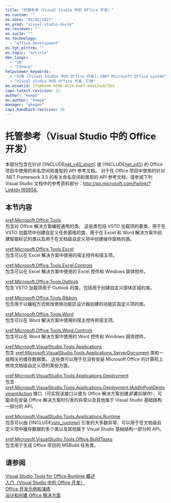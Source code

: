 ```yaml
---
title: "托管参考（Visual Studio 中的 Office 开发）"
ms.custom: ""
ms.date: "02/02/2017"
ms.prod: "visual-studio-dev14"
ms.reviewer: ""
ms.suite: ""
ms.technology: 
  - "office-development"
ms.tgt_pltfrm: ""
ms.topic: "article"
dev_langs: 
  - "VB"
  - "CSharp"
helpviewer_keywords: 
  - "引用 [Visual Studio 中的 Office 开发]，2007 Microsoft Office system"
  - "Visual Studio 中的 Office 开发，引用"
ms.assetid: 1fa66da0-9d90-4524-ba4f-4da13aab73b5
caps.latest.revision: 22
author: "kempb"
ms.author: "kempb"
manager: "ghogen"
caps.handback.revision: 18
---
```

# 托管参考（Visual Studio 中的 Office 开发）
  本部分包含在针对 [!INCLUDE[net_v40_short](../sharepoint/includes/net-v40-short-md.md)] 或 [!INCLUDE[net_v45](../vsto/includes/net-v45-md.md)] 的 Office 项目中使用的命名空间和类型的 API 参考文档。 对于在 Office 项目中使用的针对 .NET Framework 3.5 的有关命名空间和类型的 API 参考文档，请参阅下列 Visual Studio 文档中的参考资料部分：[http:\/\/go.microsoft.com\/fwlink\/?LinkId\=160658](http://go.microsoft.com/fwlink/?LinkId=160658)。  
  
## 本节内容  
 <xref:Microsoft.Office.Tools>  
 包含对 Office 解决方案编程通用的类。 这些类包括 VSTO 加载项的基类、用于在 VSTO 加载项中创建自定义任务窗格的类、用于在 Excel 和 Word 解决方案中创建智能标记的类以及用于在文档级自定义项中创建操作窗格的类。  
  
 <xref:Microsoft.Office.Tools.Excel>  
 包含可以在 Excel 解决方案中使用的宿主控件和宿主项。  
  
 <xref:Microsoft.Office.Tools.Excel.Controls>  
 包含可以在 Excel 解决方案中使用的 Excel 控件和 Windows 窗体控件。  
  
 <xref:Microsoft.Office.Tools.Outlook>  
 包含 VSTO 加载项用于 Outlook 的类，包括用于创建自定义窗体区域的类。  
  
 <xref:Microsoft.Office.Tools.Ribbon>  
 包含用于以编程方式修改使用功能区设计器创建的功能区自定义项的类。  
  
 <xref:Microsoft.Office.Tools.Word>  
 包含可以在 Word 解决方案中使用的宿主控件和宿主项。  
  
 <xref:Microsoft.Office.Tools.Word.Controls>  
 包含可以在 Word 解决方案中使用的 Word 控件和 Windows 窗体控件。  
  
 <xref:Microsoft.VisualStudio.Tools.Applications>  
 包含 <xref:Microsoft.VisualStudio.Tools.Applications.ServerDocument> 类和一组相关的缓存数据类。 这些类可以用于在没有安装 Microsoft Office 的计算机上修改文档级自定义项的某些方面。  
  
 <xref:Microsoft.VisualStudio.Tools.Applications.Deployment>  
 包含 <xref:Microsoft.VisualStudio.Tools.Applications.Deployment.IAddInPostDeploymentAction> 接口（可实现该接口以便为 Office 解决方案创建*部署后操作*）、可能会在安装 Office 解决方案时引发的异常以及其他属于 Visual Studio 基础结构一部分的 API。  
  
 <xref:Microsoft.VisualStudio.Tools.Applications.Runtime>  
 包含可以由 [!INCLUDE[vsto_runtime](../vsto/includes/vsto-runtime-md.md)] 引发的大多数异常、可以用于在文档级自定义项中缓存数据的多个类以及其他属于 Visual Studio 基础结构一部分的 API。  
  
 <xref:Microsoft.VisualStudio.Tools.Office.BuildTasks>  
 包含用于生成 Office 项目的 MSBuild 任务类。  
  
## 请参阅  
 [Visual Studio Tools for Office Runtime 概述](../vsto/visual-studio-tools-for-office-runtime-overview.md)   
 [入门（Visual Studio 中的 Office 开发）](../vsto/getting-started-office-development-in-visual-studio.md)   
 [Office 开发示例和演练](../vsto/office-development-samples-and-walkthroughs.md)   
 [设计和创建 Office 解决方案](../vsto/designing-and-creating-office-solutions.md)  
  
  